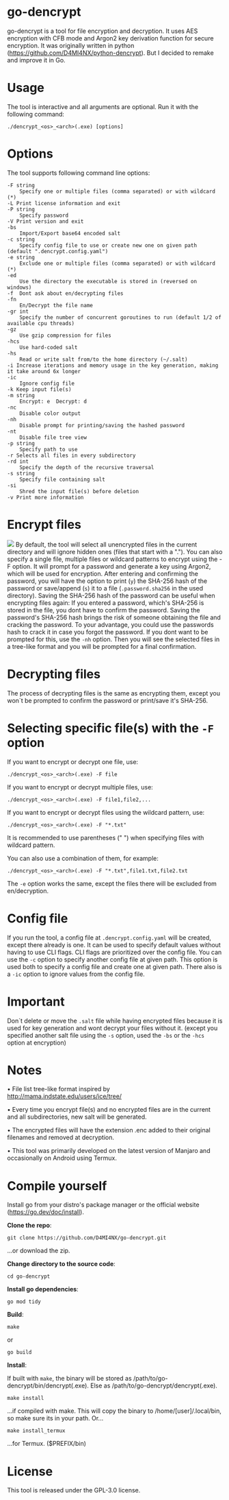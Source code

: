 # go-dencrypt
go-dencrypt is a tool for file encryption and decryption. It uses AES encryption with CFB mode and Argon2 key derivation function for secure encryption.
It was originally written in python (https://github.com/D4MI4NX/python-dencrypt). But I decided to remake and improve it in Go.

# Usage

The tool is interactive and all arguments are optional. Run it with the following command:

    ./dencrypt_<os>_<arch>(.exe) [options]

# Options

The tool supports following command line options:

    -F string
        Specify one or multiple files (comma separated) or with wildcard (*)
    -L Print license information and exit
    -P string
    	Specify password
    -V Print version and exit
    -bs
        Import/Export base64 encoded salt
    -c string
    	Specify config file to use or create new one on given path (default ".dencrypt.config.yaml")
    -e string
        Exclude one or multiple files (comma separated) or with wildcard (*)
    -ed
        Use the directory the executable is stored in (reversed on windows)
    -f  Dont ask about en/decrypting files
    -fn
        En/Decrypt the file name
    -gr int
        Specify the number of concurrent goroutines to run (default 1/2 of available cpu threads)
    -gz
        Use gzip compression for files
    -hcs
        Use hard-coded salt
    -hs
        Read or write salt from/to the home directory (~/.salt)
    -i Increase iterations and memory usage in the key generation, making it take around 6x longer
    -ic
    	Ignore config file
    -k Keep input file(s)
    -m string
        Encrypt: e  Decrypt: d
    -nc
        Disable color output
    -nh
        Disable prompt for printing/saving the hashed password
    -nt
    	Disable file tree view
    -p string
        Specify path to use
    -r Selects all files in every subdirectory
    -rd int
        Specify the depth of the recursive traversal
    -s string
        Specify file containing salt
    -si
        Shred the input file(s) before deletion
    -v Print more information

# Encrypt files
![](https://github.com/D4MI4NX/go-dencrypt/blob/main/dencrypt_demo_encrypt.GIF)
By default, the tool will select all unencrypted files in the current directory and will ignore hidden ones (files that start with a "."). You can also specify a single file, multiple files or wildcard patterns to encrypt using the -F option. It will prompt for a password and generate a key using Argon2, which will be used for encryption. After entering and confirming the password, you will have the option to print (`y`) the SHA-256 hash of the password or save/append (`s`) it to a file (`.password.sha256` in the used directory). Saving the SHA-256 hash of the password can be useful when encrypting files again: If you entered a password, which's SHA-256 is stored in the file, you dont have to confirm the password. Saving the password's SHA-256 hash brings the risk of someone obtaining the file and cracking the password. To your advantage, you could use the passwords hash to crack it in case you forgot the password. If you dont want to be prompted for this, use the `-nh` option. Then you will see the selected files in a tree-like format and you will be prompted for a final confirmation.


# Decrypting files

The process of decrypting files is the same as encrypting them, except you won´t be prompted to confirm the password or print/save it's SHA-256.

# Selecting specific file(s) with the `-F` option

If you want to encrypt or decrypt one file, use:

    ./dencrypt_<os>_<arch>(.exe) -F file
If you want to encrypt or decrypt multiple files, use:

    ./dencrypt_<os>_<arch>(.exe) -F file1,file2,...
If you want to encrypt or decrypt files using the wildcard pattern, use:

    ./dencrypt_<os>_<arch>(.exe) -F "*.txt"

It is recommended to use parentheses (" ") when specifying files with wildcard pattern.

You can also use a combination of them, for example:

    ./dencrypt_<os>_<arch>(.exe) -F "*.txt",file1.txt,file2.txt

The `-e` option works the same, except the files there will be excluded from en/decryption.

# Config file

If you run the tool, a config file at `.dencrypt.config.yaml` will be created, except there already is one.
It can be used to specify default values without having to use CLI flags. CLI flags are prioritized over the config file.
You can use the `-c` option to specify another config file at given path. This option is used both to specify a config file and create one at given path.
There also is a `-ic` option to ignore values from the config file.

# Important

Don´t delete or move the `.salt` file while having encrypted files because it is used for key generation and wont decrypt your files without it. (except you specified another salt file using the `-s` option, used the `-bs` or the `-hcs` option at encryption)

# Notes

• File list tree-like format inspired by http://mama.indstate.edu/users/ice/tree/

• Every time you encrypt file(s) and no encrypted files are in the current and all subdirectories, new salt will be generated.

• The encrypted files will have the extension .enc added to their original filenames and removed at decryption.

• This tool was primarily developed on the latest version of Manjaro and occasionally on Android using Termux.

# Compile yourself

Install go from your distro's package manager or the official website (https://go.dev/doc/install).

**Clone the repo**:

    git clone https://github.com/D4MI4NX/go-dencrypt.git

...or download the zip.

**Change directory to the source code**:

    cd go-dencrypt

**Install go dependencies**:

    go mod tidy

**Build**:

    make
  or

    go build

**Install**:

If built with `make`, the binary will be stored as /path/to/go-dencrypt/bin/dencrypt(.exe). Else as /path/to/go-dencrypt/dencrypt(.exe).


    make install
  ...if compiled with make. This will copy the binary to /home/[user]/.local/bin, so make sure its in your path. Or...

    make install_termux
  ...for Termux. ($PREFIX/bin)

# License

This tool is released under the GPL-3.0 license.
